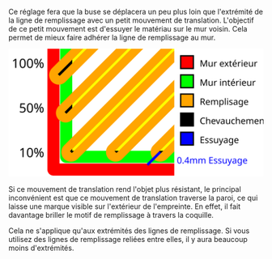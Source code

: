 Ce réglage fera que la buse se déplacera un peu plus loin que l'extrémité de la ligne de remplissage avec un petit mouvement de translation. L'objectif de ce petit mouvement est d'essuyer le matériau sur le mur voisin. Cela permet de mieux faire adhérer la ligne de remplissage au mur.

![Une visualisation du chevauchement de la ligne de remplissage et de la distance d'essuyage](../images/infill_overlap_fr.svg)

Si ce mouvement de translation rend l'objet plus résistant, le principal inconvénient est que ce mouvement de translation traverse la paroi, ce qui laisse une marque visible sur l'extérieur de l'empreinte. En effet, il fait davantage briller le motif de remplissage à travers la coquille.

Cela ne s'applique qu'aux extrémités des lignes de remplissage. Si vous utilisez des lignes de remplissage reliées entre elles, il y aura beaucoup moins d'extrémités.
